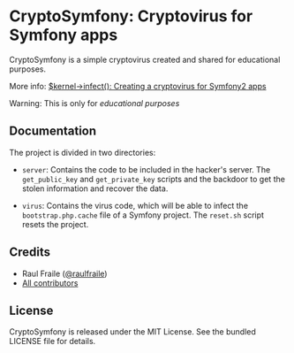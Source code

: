 CryptoSymfony: Cryptovirus for Symfony apps
===========================================

CryptoSymfony is a simple cryptovirus created and shared for educational purposes.

More info: [$kernel->infect(): Creating a cryptovirus for Symfony2 apps](http://www.slideshare.net/raulfraile/kernelinfect-creating-a-cryptovirus-for-symfony2-apps)

Warning: This is only for *educational purposes*

## Documentation

The project is divided in two directories:

* `server`: Contains the code to be included in the hacker's server. The `get_public_key` and `get_private_key` scripts
and the backdoor to get the stolen information and recover the data.

* `virus`: Contains the virus code, which will be able to infect the `bootstrap.php.cache` file of a Symfony project. The
`reset.sh` script resets the project.

## Credits

* Raul Fraile ([@raulfraile](https://twitter.com/raulfraile))
* [All contributors](https://github.com/raulfraile/cryptosymfony/contributors)

## License

CryptoSymfony is released under the MIT License. See the bundled LICENSE file for details.